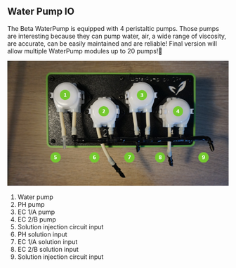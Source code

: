 <!--#waterpump-io-->
## Water Pump IO
<!--#waterpump-io-->
The Beta WaterPump is equipped with 4 peristaltic pumps. Those pumps are interesting because they can pump water, air, a wide range of viscosity, are accurate, can be easily maintained and are reliable!
Final version will allow multiple WaterPump modules up to 20 pumps!

![water pump io image](../../assets/img/beta/manual/waterpumpio.png)

1. Water pump
2. PH pump
3. EC 1/A pump
4. EC 2/B pump
5. Solution injection circuit input
6. PH solution input
7. EC 1/A solution input
8. EC 2/B solution input
9. Solution injection circuit input
